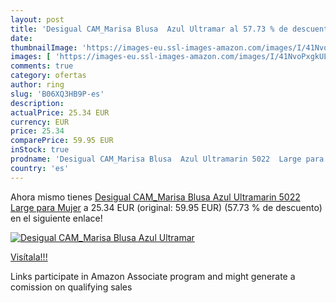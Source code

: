 ```yaml
---
layout: post
title: 'Desigual CAM_Marisa Blusa  Azul Ultramar al 57.73 % de descuento'
date: 
thumbnailImage: 'https://images-eu.ssl-images-amazon.com/images/I/41NvoPxgkUL._SL200_.jpg'
images: [ 'https://images-eu.ssl-images-amazon.com/images/I/41NvoPxgkUL._SL200_.jpg' ]
comments: true
category: ofertas
author: ring
slug: 'B06XQ3HB9P-es'
description:
actualPrice: 25.34 EUR
currency: EUR
price: 25.34
comparePrice: 59.95 EUR
inStock: true
prodname: 'Desigual CAM_Marisa Blusa  Azul Ultramarin 5022  Large para Mujer'
country: 'es'
---
```


Ahora mismo tienes [Desigual CAM_Marisa Blusa  Azul Ultramarin 5022  Large para Mujer](https://www.amazon.es/dp/B06XQ3HB9P/?tag=tolees-21) a 25.34 EUR (original: 59.95 EUR) (57.73 %  de descuento) en el siguiente enlace!

[![Desigual CAM_Marisa Blusa  Azul Ultramar](https://images-eu.ssl-images-amazon.com/images/I/41NvoPxgkUL._SL200_.jpg)](https://www.amazon.es/dp/B06XQ3HB9P/?tag=tolees-21)

[Visítala!!!](https://www.amazon.es/dp/B06XQ3HB9P/?tag=tolees-21)

Links participate in Amazon Associate program and might generate a comission on qualifying sales
